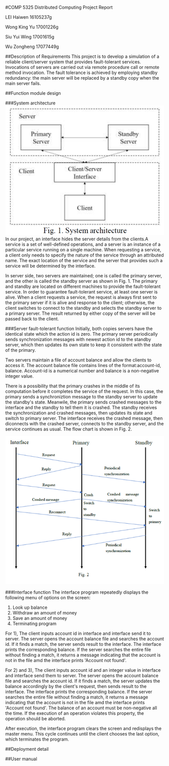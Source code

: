 #COMP 5325 Distributed Computing Project Report

LEI Haiwen 16105237g

Wong King Yu 17001226g

Siu Yui Wing 17001615g

Wu Zongheng 17077449g 

##Description of Requirements
This project is to develop a simulation of a reliable client/server system that provides fault-tolerant
services. Invocations of servers are carried out via remote procedure call or remote
method invocation. The fault tolerance is achieved by employing standby redundancy: the main
server will be replaced by a standby copy when the main server fails.

##Function module design

###System architecture
![](Fig1.PNG)
In our project, an interface hides
the server details from the clients.A service is a set
of well-defined operations, and a server is an instance of a particular service running on a single
machine. When requesting a service, a client only needs to specify the nature of the service
through an attributed name. The exact location of the service and the server that provides such
a service will be determined by the interface.

In server side, two servers are maintained; one is called the primary
server, and the other is called the standby server as shown in Fig. 1. The primary and standby
are located on different machines to provide the fault-tolerant service. In order to guarantee fault-tolerant service, at least one server is alive. When a client
requests a service, the request is always first sent to the primary server if it is alive and response to the client; otherwise,
the client switches to connect to the standby and selects the standby server to a primary server.
The result returned by either copy of the server will be passed back
to the client.

###Server fault-tolerant function
Initially, both copies servers have the identical state which the action id is zero. The primary server periodically sends synchronization messages with newest action id to the standby server, which then updates its own
state to keep it consistent with the state of the primary.

Two servers maintain a file of
account balance and allow the clients to access it. The account balance file contains lines of
the format:account-id, balance.
Account-id is a numerical number and balance is a non-negative integer value.

There is a possibility that the primary crashes in the middle of its computation before it completes
the service of the request. In this case, the primary sends a synchroniztion message to the standby server to update the standby's state. Meanwile, the primary sends crashed messages to the interface and the standby to tell them it is crashed. The standby receives the synchronization and crashed messages, then updates its state and switch to primary server. The interface receives the crashed message, then diconnects with the crashed server, connects to the standby server, and the service continues as usual. The flow chart is shown in Fig. 2.

![](Fig2.PNG)

###Interface function
The interface program repeatedly displays the following menu of
options on the screen:

1. Look up balance
2. Withdraw an amount of money
3. Save an amount of money
4. Terminating program

For 1), The client inputs account id in interface and interface send it to server. The server opens the
account balance file and searches the account id. If it finds a match, the server sends result to the interface. The interface prints the
corresponding balance. If the server searches the entire file without finding a match, it returns a message
indicating that the account is not in the file amd the interface prints 'Account not found'.


For 2) and 3), The client inputs account id and an integer value in interface and interface send them to server. The server opens the
account balance file and searches the account id. If it finds a match, the server updates the balance accordingly by the client's request, then sends result to the interface. The interface prints the
corresponding balance. If the server searches the entire file without finding a match, it returns a message
indicating that the account is not in the file amd the interface prints 'Account not found'. The balance of an account must be non-negative all the time. If the execution of an operation
violates this property, the operation should be aborted.

After execution, the interface program clears the screen
and redisplays the master menu. This cycle continues until the client chooses the last option, which
terminates the program.

##Deployment detail

##User manual
